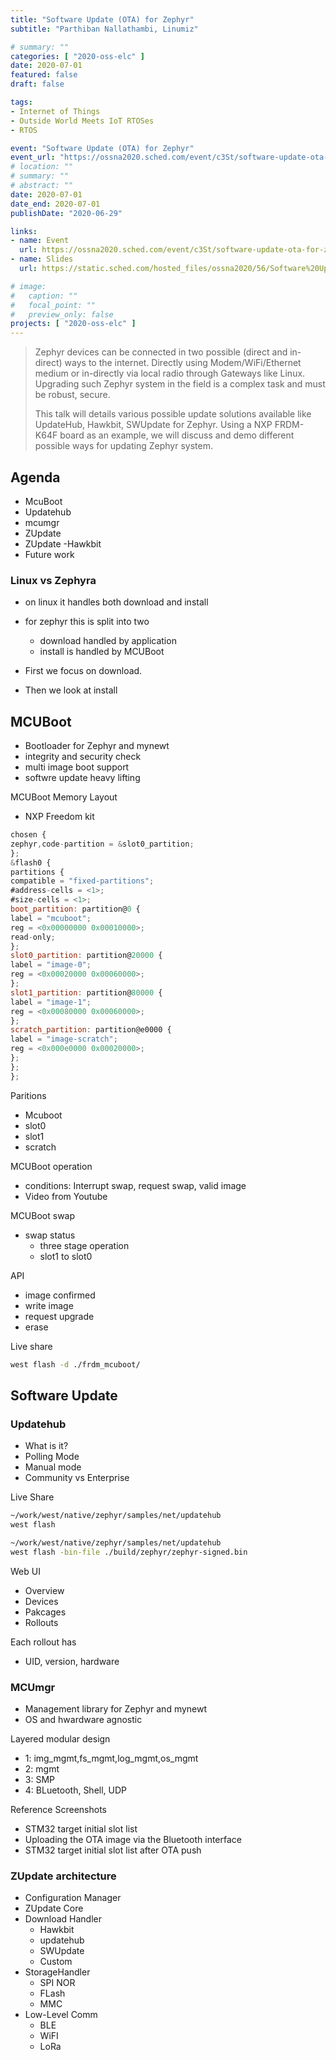 ```yaml
---
title: "Software Update (OTA) for Zephyr"
subtitle: "Parthiban Nallathambi, Linumiz"

# summary: ""
categories: [ "2020-oss-elc" ]
date: 2020-07-01
featured: false
draft: false

tags:
- Internet of Things
- Outside World Meets IoT RTOSes
- RTOS

event: "Software Update (OTA) for Zephyr"
event_url: "https://ossna2020.sched.com/event/c3St/software-update-ota-for-zephyr-parthiban-nallathambi-linumiz"
# location: ""
# summary: ""
# abstract: ""
date: 2020-07-01
date_end: 2020-07-01
publishDate: "2020-06-29"

links:
- name: Event
  url: https://ossna2020.sched.com/event/c3St/software-update-ota-for-zephyr-parthiban-nallathambi-linumiz
- name: Slides
  url: https://static.sched.com/hosted_files/ossna2020/56/Software%20Update%20%28OTA%29%20for%20Zephyr.pdf

# image:
#   caption: ""
#   focal_point: ""
#   preview_only: false
projects: [ "2020-oss-elc" ]
---
```


> Zephyr devices can be connected in two possible (direct and in-direct) ways to the internet. Directly using Modem/WiFi/Ethernet medium or in-directly via local radio through Gateways like Linux. Upgrading such Zephyr system in the field is a complex task and must be robust, secure.
>
> This talk will details various possible update solutions available like UpdateHub, Hawkbit, SWUpdate for Zephyr. Using a NXP FRDM-K64F board as an example, we will discuss and demo different possible ways for updating Zephyr system.

## Agenda

- McuBoot
- Updatehub
- mcumgr
- ZUpdate
- ZUpdate -Hawkbit
- Future work

### Linux vs Zephyra

- on linux it handles both download and install
- for zephyr this is split into two
  - download handled by application
  - install is handled by MCUBoot

- First we focus on download.
- Then we look at install

## MCUBoot

- Bootloader for Zephyr and mynewt
- integrity and security check
- multi image boot support
- softwre update heavy lifting

MCUBoot Memory Layout

- NXP Freedom kit

```javascript
chosen {
zephyr,code-partition = &slot0_partition;
};
&flash0 {
partitions {
compatible = "fixed-partitions";
#address-cells = <1>;
#size-cells = <1>;
boot_partition: partition@0 {
label = "mcuboot";
reg = <0x00000000 0x00010000>;
read-only;
};
slot0_partition: partition@20000 {
label = "image-0";
reg = <0x00020000 0x00060000>;
};
slot1_partition: partition@80000 {
label = "image-1";
reg = <0x00080000 0x00060000>;
};
scratch_partition: partition@e0000 {
label = "image-scratch";
reg = <0x000e0000 0x00020000>;
};
};
};
```

Paritions

- Mcuboot
- slot0
- slot1
- scratch

MCUBoot operation

- conditions: Interrupt swap, request swap, valid image
- Video from Youtube

MCUBoot swap

- swap status
  - three stage operation
  - slot1 to slot0

API

- image confirmed
- write image
- request upgrade
- erase

Live share

```sh
west flash -d ./frdm_mcuboot/
```

## Software Update

### Updatehub

- What is it?
- Polling Mode
- Manual mode
- Community vs Enterprise

Live Share

```sh
~/work/west/native/zephyr/samples/net/updatehub
west flash

~/work/west/native/zephyr/samples/net/updatehub
west flash -bin-file ./build/zephyr/zephyr-signed.bin
```

Web UI

- Overview
- Devices
- Pakcages
- Rollouts

Each rollout has

- UID, version, hardware

### MCUmgr

- Management library for Zephyr and mynewt
- OS and hwardware agnostic

Layered modular design

- 1: img_mgmt,fs_mgmt,log_mgmt,os_mgmt
- 2: mgmt
- 3: SMP
- 4: BLuetooth, Shell, UDP

Reference Screenshots

- STM32 target initial slot list
- Uploading the OTA image via the Bluetooth interface
- STM32 target initial slot list after OTA push

### ZUpdate architecture

- Configuration Manager
- ZUpdate Core
- Download Handler
  - Hawkbit
  - updatehub
  - SWUpdate
  - Custom
- StorageHandler
  - SPI NOR
  - FLash
  - MMC
- Low-Level Comm
  - BLE
  - WiFI
  - LoRa
